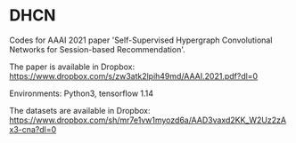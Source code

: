# DHCN
Codes for AAAI 2021 paper 'Self-Supervised Hypergraph Convolutional Networks for Session-based Recommendation'.

The paper is available in Dropbox: https://www.dropbox.com/s/zw3atk2lpih49md/AAAI.2021.pdf?dl=0

Environments: Python3, tensorflow 1.14

The datasets are available in Dropbox: https://www.dropbox.com/sh/mr7e1vw1myozd6a/AAD3vaxd2KK_W2Uz2zAx3-cna?dl=0

